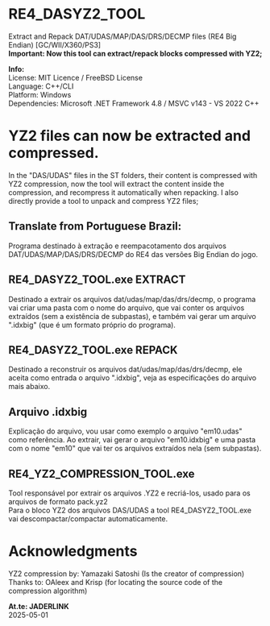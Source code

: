 # **RE4_DASYZ2_TOOL**

Extract and Repack DAT/UDAS/MAP/DAS/DRS/DECMP files (RE4 Big Endian) [GC/WII/X360/PS3]
<br>**Important: Now this tool can extract/repack blocks compressed with YZ2;**

**Info:**
<br>License: MIT Licence / FreeBSD License
<br>Language: C++/CLI
<br>Platform: Windows
<br>Dependencies: Microsoft .NET Framework 4.8 / MSVC v143 - VS 2022 C++

# **YZ2 files can now be extracted and compressed.**
In the "DAS/UDAS" files in the ST folders, their content is compressed with YZ2 compression, now the tool will extract the content inside the compression, and recompress it automatically when repacking.
I also directly provide a tool to unpack and compress YZ2 files;

## Translate from Portuguese Brazil:

Programa destinado à extração e reempacotamento dos arquivos DAT/UDAS/MAP/DAS/DRS/DECMP do RE4 das versões Big Endian do jogo.

## RE4_DASYZ2_TOOL.exe EXTRACT

Destinado a extrair os arquivos dat/udas/map/das/drs/decmp, o programa vai criar uma pasta com o nome do arquivo, que vai conter os arquivos extraídos (sem a existência de subpastas), e também vai gerar um arquivo ".idxbig" (que é um formato próprio do programa).

## RE4_DASYZ2_TOOL.exe REPACK

Destinado a reconstruir os arquivos dat/udas/map/das/drs/decmp, ele aceita como entrada o arquivo ".idxbig", veja as especificações do arquivo mais abaixo.

## Arquivo .idxbig
Explicação do arquivo, vou usar como exemplo o arquivo "em10.udas" como referência. Ao extrair, vai gerar o arquivo "em10.idxbig" e uma pasta com o nome "em10" que vai ter os arquivos extraídos nela (sem subpastas).

## RE4_YZ2_COMPRESSION_TOOL.exe

Tool responsável por extrair os arquivos .YZ2 e recriá-los, usado para os arquivos de formato pack.yz2
<br> Para o bloco YZ2 dos arquivos DAS/UDAS a tool RE4_DASYZ2_TOOL.exe vai descompactar/compactar automaticamente.

# Acknowledgments
YZ2 compression by: Yamazaki Satoshi (Is the creator of compression)
<br>Thanks to: OAleex and Krisp (for locating the source code of the compression algorithm)

**At.te: JADERLINK**
<br>2025-05-01